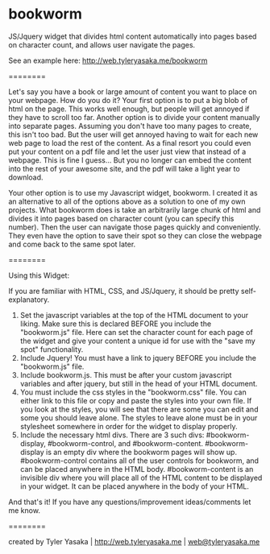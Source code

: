 bookworm
========

JS/Jquery widget that divides html content automatically into pages based on character count, and allows user navigate the pages.

See an example here: http://web.tyleryasaka.me/bookworm

========

Let's say you have a book or large amount of content you want to place on your webpage. How do you do it? Your first option is to put a big blob of html on the page. This works well enough, but people will get annoyed if they have to scroll too far. Another option is to divide your content manually into separate pages. Assuming you don't have too many pages to create, this isn't too bad. But the user will get annoyed having to wait for each new web page to load the rest of the content. As a final resort you could even put your content on a pdf file and let the user just view that instead of a webpage. This is fine I guess... But you no longer can embed the content into the rest of your awesome site, and the pdf will take a light year to download.

Your other option is to use my Javascript widget, bookworm. I created it as an alternative to all of the options above as a solution to one of my own projects. What bookworm does is take an arbitrarily large chunk of html and divides it into pages based on character count (you can specify this number). Then the user can navigate those pages quickly and conveniently. They even have the option to save their spot so they can close the webpage and come back to the same spot later.

========

Using this Widget:

If you are familiar with HTML, CSS, and JS/Jquery, it should be pretty self-explanatory.

1. Set the javascript variables at the top of the HTML document to your liking. Make sure this is declared BEFORE you include the "bookworm.js" file. Here can set the character count for each page of the widget and give your content a unique id for use with the "save my spot" functionality.
2. Include Jquery! You must have a link to jquery BEFORE you include the "bookworm.js" file.
3. Include bookworm.js. This must be after your custom javascript variables and after jquery, but still in the head of your HTML document.
4. You must include the css styles in the "bookworm.css" file. You can either link to this file or copy and paste the styles into your own file. If you look at the styles, you will see that there are some you can edit and some you should leave alone. The styles to leave alone must be in your stylesheet somewhere in order for the widget to display properly.
5. Include the necessary html divs. There are 3 such divs: #bookworm-display, #bookworm-control, and #bookworm-content. #bookworm-display is an empty div where the bookworm pages will show up. #bookworm-control contains all of the user controls for bookworm, and can be placed anywhere in the HTML body. #bookworm-content is an invisible div where you will place all of the HTML content to be displayed in your widget. It can be placed anywhere in the body of your HTML.

And that's it! If you have any questions/improvement ideas/comments let me know.

========

created by Tyler Yasaka | http://web.tyleryasaka.me | web@tyleryasaka.me
